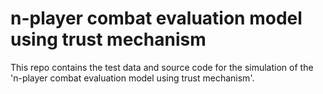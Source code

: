 # n-player combat evaluation model using trust mechanism
This repo contains the test data and source code for the simulation of the 'n-player combat evaluation model using trust mechanism'.
